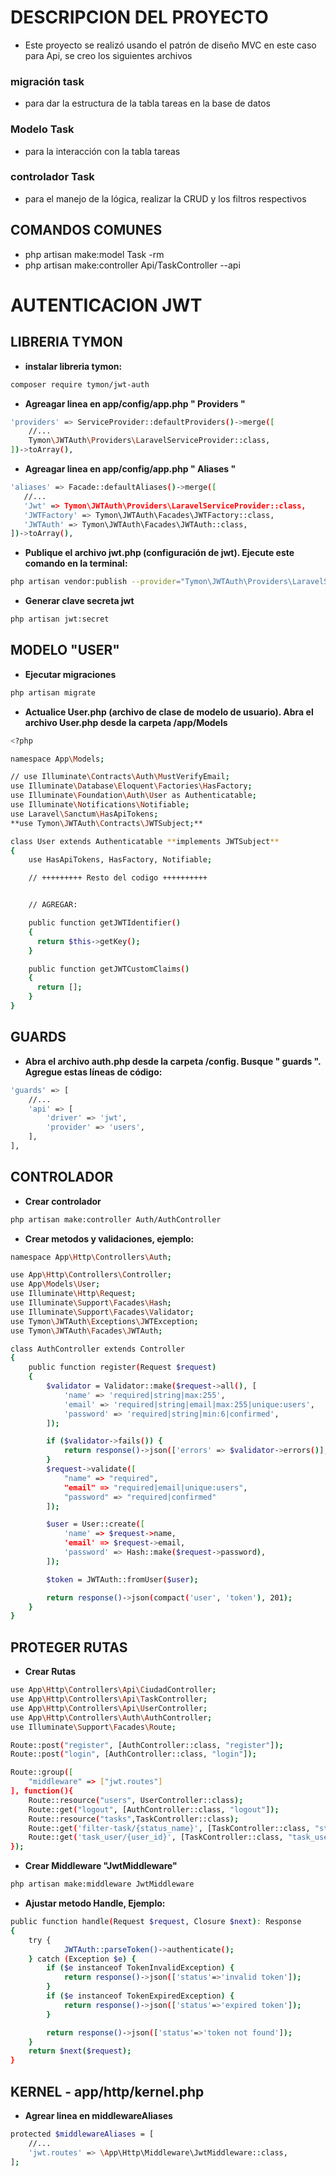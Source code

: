 # DESCRIPCION DEL PROYECTO

- Este proyecto se realizó usando el patrón de diseño MVC en este caso para Api, se creo los siguientes archivos

### migración task
- para dar la estructura de la tabla tareas en la base de datos

### Modelo Task
- para la interacción con la tabla tareas

### controlador Task
- para el manejo de la lógica, realizar la CRUD y los filtros respectivos

## COMANDOS COMUNES
- php artisan make:model Task -rm
- php artisan make:controller Api/TaskController --api

# AUTENTICACION JWT

## LIBRERIA TYMON


- **instalar libreria tymon:**
```bash
composer require tymon/jwt-auth
```

- **Agreagar linea en app/config/app.php " Providers "**
```bash
'providers' => ServiceProvider::defaultProviders()->merge([
    //...
    Tymon\JWTAuth\Providers\LaravelServiceProvider::class,
])->toArray(),
```

- **Agreagar linea en app/config/app.php " Aliases "**
```bash
'aliases' => Facade::defaultAliases()->merge([
   //...
   'Jwt' => Tymon\JWTAuth\Providers\LaravelServiceProvider::class,
   'JWTFactory' => Tymon\JWTAuth\Facades\JWTFactory::class,
   'JWTAuth' => Tymon\JWTAuth\Facades\JWTAuth::class,
])->toArray(),
```

- **Publique el archivo jwt.php (configuración de jwt). Ejecute este comando en la terminal:**
```bash
php artisan vendor:publish --provider="Tymon\JWTAuth\Providers\LaravelServiceProvider"
```

- **Generar clave secreta jwt**
```bash
php artisan jwt:secret
```

## MODELO "USER"

- **Ejecutar migraciones**
```bash
php artisan migrate
```

- **Actualice User.php (archivo de clase de modelo de usuario). Abra el archivo User.php desde la carpeta /app/Models**

```bash
<?php

namespace App\Models;

// use Illuminate\Contracts\Auth\MustVerifyEmail;
use Illuminate\Database\Eloquent\Factories\HasFactory;
use Illuminate\Foundation\Auth\User as Authenticatable;
use Illuminate\Notifications\Notifiable;
use Laravel\Sanctum\HasApiTokens;
**use Tymon\JWTAuth\Contracts\JWTSubject;**

class User extends Authenticatable **implements JWTSubject**
{
    use HasApiTokens, HasFactory, Notifiable;

    // +++++++++ Resto del codigo ++++++++++


    // AGREGAR:

    public function getJWTIdentifier()
    {
      return $this->getKey();
    }

    public function getJWTCustomClaims()
    {
      return [];
    }
}
```

## GUARDS

- **Abra el archivo auth.php desde la carpeta /config. Busque " guards ". Agregue estas líneas de código:**
```bash
'guards' => [
    //...
    'api' => [
        'driver' => 'jwt',
        'provider' => 'users',
    ],
],
```

## CONTROLADOR

- **Crear controlador**
```bash
php artisan make:controller Auth/AuthController
```

- **Crear metodos y validaciones, ejemplo:**
```bash
namespace App\Http\Controllers\Auth;

use App\Http\Controllers\Controller;
use App\Models\User;
use Illuminate\Http\Request;
use Illuminate\Support\Facades\Hash;
use Illuminate\Support\Facades\Validator;
use Tymon\JWTAuth\Exceptions\JWTException;
use Tymon\JWTAuth\Facades\JWTAuth;

class AuthController extends Controller
{
    public function register(Request $request)
    {
        $validator = Validator::make($request->all(), [
            'name' => 'required|string|max:255',
            'email' => 'required|string|email|max:255|unique:users',
            'password' => 'required|string|min:6|confirmed',
        ]);

        if ($validator->fails()) {
            return response()->json(['errors' => $validator->errors()], 422);
        }
        $request->validate([
            "name" => "required",
            "email" => "required|email|unique:users",
            "password" => "required|confirmed"
        ]);

        $user = User::create([
            'name' => $request->name,
            'email' => $request->email,
            'password' => Hash::make($request->password),
        ]);

        $token = JWTAuth::fromUser($user);

        return response()->json(compact('user', 'token'), 201);
    }
}
```

## PROTEGER RUTAS

- **Crear Rutas**
```bash
use App\Http\Controllers\Api\CiudadController;
use App\Http\Controllers\Api\TaskController;
use App\Http\Controllers\Api\UserController;
use App\Http\Controllers\Auth\AuthController;
use Illuminate\Support\Facades\Route;

Route::post("register", [AuthController::class, "register"]);
Route::post("login", [AuthController::class, "login"]);

Route::group([
    "middleware" => ["jwt.routes"]
], function(){
    Route::resource("users", UserController::class);
    Route::get("logout", [AuthController::class, "logout"]);
    Route::resource("tasks",TaskController::class);
    Route::get('filter-task/{status_name}', [TaskController::class, "status_task"]);
    Route::get('task_user/{user_id}', [TaskController::class, "task_user"]);
});
```

- **Crear Middleware "JwtMiddleware"**
```bash
php artisan make:middleware JwtMiddleware
```
- **Ajustar metodo Handle, Ejemplo:**
```bash
public function handle(Request $request, Closure $next): Response
{
    try {
            JWTAuth::parseToken()->authenticate();
    } catch (Exception $e) {
        if ($e instanceof TokenInvalidException) {
            return response()->json(['status'=>'invalid token']);
        }
        if ($e instanceof TokenExpiredException) {
            return response()->json(['status'=>'expired token']);
        }

        return response()->json(['status'=>'token not found']);
    }
    return $next($request);
}
```

## KERNEL - app/http/kernel.php

- **Agrear linea  en middlewareAliases**
```bash
protected $middlewareAliases = [
    //...
    'jwt.routes' => \App\Http\Middleware\JwtMiddleware::class,
];
```